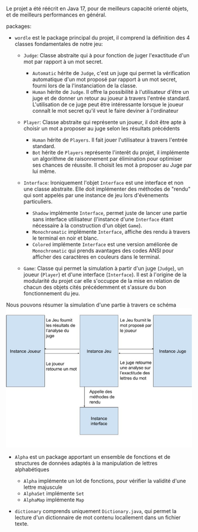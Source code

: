 Le projet a été réécrit en Java 17, pour de meilleurs capacité orienté objets, et de meilleurs performances en général.

packages:
* `wordle` est le package principal du projet, il comprend la définition des 4 classes fondamentales de notre jeu:
    * `Judge`: Classe abstraite qui à pour fonction de juger l'exactitude d'un mot par rapport à un mot secret.

        * `Automatic` hérite de `Judge`, c'est un juge qui permet la vérification automatique d'un mot proposé par rapport à un mot secret, fourni lors de la l'instanciation de la classe.
        * `Human` hérite de `Judge`. Il offre la possibilité à l'utilisateur d'être un juge et de donner un retour au joueur à travers l'entrée standard. L'utilisation de ce juge peut être intéressante lorsque le joueur connaît le mot secret qu'il veut le faire deviner à l'ordinateur

    * `Player`: Classe abstraite qui représente un joueur, il doit être apte à choisir un mot a proposer au juge selon les résultats précédents
        * `Human` hérite de `Players`. Il fait jouer l'utilisateur à travers l'entrée standard.
        * `Bot` hérite de `Players` représente l'interêt du projet, il implémente un algorithme de raisonnement par élimination pour optimiser ses chances de réussite. Il choisit les mot à proposer au Juge par lui même.
    * `Interface`: Ironiquement l'objet `Interface` est une interface et non une classe abstraite. Elle doit implémenter des méthodes de "rendu" qui sont appelés par une instance de jeu lors d'évènements particuliers.
        * `Shadow` implémente `Interface`, permet juste de lancer une partie sans interface utilisateur (l'instance d'une `Interface` étant nécessaire à la construction d'un objet `Game`).
        * `Monochromatic` implémente `Interface`, affiche des rendu à travers le terminal en noir et blanc.
        * `Colored` implémente `Interface` est une version améliorée de `Monochromatic` qui prends avantages des codes ANSI pour afficher des caractères en couleurs dans le terminal.

    * `Game`: Classe qui permet la simulation à partir d'un juge (`Judge`), un joueur (`Player`) et d'une interface (`Interface`). Il est à l'origine de la modularité du projet car elle s'occuppe de la mise en relation de chacun des objets cités précédemment et s'assure du bon fonctionnement du jeu.

Nous pouvons résumer la simulation d'une partie à travers ce schéma
![structure](./medias/structure.jpg)

* `Alpha` est un package apportant un ensemble de fonctions et de structures de données adaptés à la manipulation de lettres alphabétiques
    * `Alpha` implémente un lot de fonctions, pour vérifier la validité d'une lettre majuscule
    * `AlphaSet` implémente `Set`
    * `AlphaMap` implémente `Map`

* `dictionary` comprends uniquement `Dictionary.java`, qui permet la lecture d'un dictionnaire de mot contenu locallement dans un fichier texte.